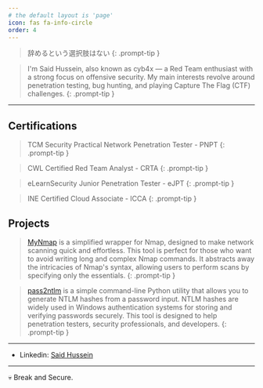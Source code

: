 ```yaml
---
# the default layout is 'page'
icon: fas fa-info-circle
order: 4
---
```


> 辞めるという選択肢はない
{: .prompt-tip }

> I'm Said Hussein, also known as cyb4x — a Red Team enthusiast with a strong focus on offensive security. My main interests revolve around penetration testing, bug hunting, and playing Capture The Flag (CTF) challenges.
{: .prompt-tip }
---

## Certifications 

> TCM Security Practical Network Penetration Tester - PNPT
{: .prompt-tip }

> CWL Certified Red Team Analyst - CRTA
{: .prompt-tip }

> eLearnSecurity Junior Penetration Tester - eJPT
{: .prompt-tip }

> INE Certified Cloud Associate - ICCA
{: .prompt-tip }

## Projects 

> [MyNmap](https://github.com/cyb4x/myNmap)  is a simplified wrapper for Nmap, designed to make network scanning quick and effortless. This tool is perfect for those who want to avoid writing long and complex Nmap commands. It abstracts away the intricacies of Nmap's syntax, allowing users to perform scans by specifying only the essentials.
{: .prompt-tip }
 

> [pass2ntlm](https://github.com/cyb4x/pass2ntlm) is a simple command-line Python utility that allows you to generate NTLM hashes from a password input. NTLM hashes are widely used in Windows authentication systems for storing and verifying passwords securely. This tool is designed to help penetration testers, security professionals, and developers.
{: .prompt-tip }

---

- Linkedin: [Said Hussein](https://www.linkedin.com/in/said-hussein-53ba8127b/)

---

💀 Break and Secure.

